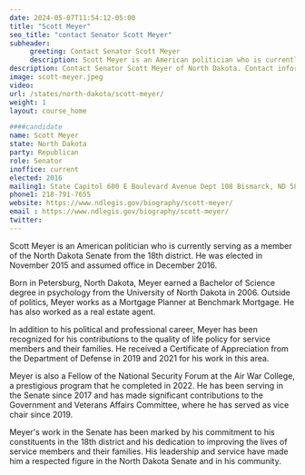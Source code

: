 ```yaml
---
date: 2024-05-07T11:54:12-05:00
title: "Scott Meyer"
seo_title: "contact Senator Scott Meyer"
subheader:
     greeting: Contact Senator Scott Meyer
     description: Scott Meyer is an American politician who is currently serving as a member of the North Dakota Senate from the 18th district. He was elected in November 2015 and assumed office in December 2016.
description: Contact Senator Scott Meyer of North Dakota. Contact information for Scott Meyer includes email address, phone number, and mailing address.
image: scott-meyer.jpeg
video:
url: /states/north-dakota/scott-meyer/
weight: 1
layout: course_home

####candidate
name: Scott Meyer
state: North Dakota
party: Republican
role: Senator
inoffice: current
elected: 2016
mailing1: State Capitol 600 E Boulevard Avenue Dept 108 Bismarck, ND 58505-0360
phone1: 218-791-7655
website: https://www.ndlegis.gov/biography/scott-meyer/
email : https://www.ndlegis.gov/biography/scott-meyer/
twitter:
---
```

Scott Meyer is an American politician who is currently serving as a member of the North Dakota Senate from the 18th district. He was elected in November 2015 and assumed office in December 2016.

Born in Petersburg, North Dakota, Meyer earned a Bachelor of Science degree in psychology from the University of North Dakota in 2006. Outside of politics, Meyer works as a Mortgage Planner at Benchmark Mortgage. He has also worked as a real estate agent.

In addition to his political and professional career, Meyer has been recognized for his contributions to the quality of life policy for service members and their families. He received a Certificate of Appreciation from the Department of Defense in 2019 and 2021 for his work in this area.

Meyer is also a Fellow of the National Security Forum at the Air War College, a prestigious program that he completed in 2022. He has been serving in the Senate since 2017 and has made significant contributions to the Government and Veterans Affairs Committee, where he has served as vice chair since 2019.

Meyer's work in the Senate has been marked by his commitment to his constituents in the 18th district and his dedication to improving the lives of service members and their families. His leadership and service have made him a respected figure in the North Dakota Senate and in his community.

